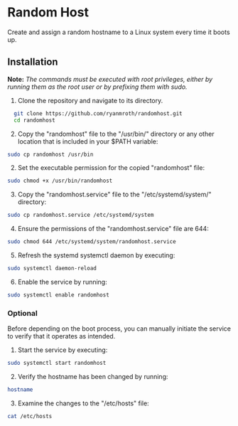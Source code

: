 
# Random Host

Create and assign a random hostname to a Linux system every time it boots up.


## Installation

**Note:** *The commands must be executed with root privileges, either by running them as the root user or by prefixing them with sudo.*

  1. Clone the repository and navigate to its directory.
  ```bash
    git clone https://github.com/ryanmroth/randomhost.git 
    cd randomhost
  ```

  2. Copy the "randomhost" file to the "/usr/bin/" directory or any other location that is included in your $PATH variable:
  ```bash
  sudo cp randomhost /usr/bin
  ```

  2. Set the executable permission for the copied "randomhost" file:
  ```bash
  sudo chmod +x /usr/bin/randomhost
  ```

  3. Copy the "randomhost.service" file to the "/etc/systemd/system/" directory:
  ```bash
  sudo cp randomhost.service /etc/systemd/system
  ```

  4. Ensure the permissions of the "randomhost.service" file are 644:
  ```bash
  sudo chmod 644 /etc/systemd/system/randomhost.service
  ```

  5. Refresh the systemd systemctl daemon by executing:
  ```bash
  sudo systemctl daemon-reload 
  ```

  6. Enable the service by running:
  ```bash
  sudo systemctl enable randomhost
  ```

### Optional

Before depending on the boot process, you can manually initiate the service to verify that it operates as intended.

1. Start the service by executing:
```bash
sudo systemctl start randomhost
```
2. Verify the hostname has been changed by running:
```bash
hostname
```
3. Examine the changes to the "/etc/hosts" file:
```bash
cat /etc/hosts
```
